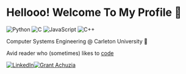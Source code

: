 # Hellooo! Welcome To My Profile 🐢  


![Python](https://img.shields.io/badge/python-%230076D6?style=for-the-badge&logo=python&logoColor=%23FFD43B)
![C](https://img.shields.io/badge/c-%2300599C.svg?style=for-the-badge&logo=c&logoColor=white)
![JavaScript](https://img.shields.io/badge/javascript-%23F7B93E.svg?style=for-the-badge&logo=javascript&logoColor=%23000000)
![C++](https://img.shields.io/badge/c++-%23E34F26.svg?style=for-the-badge&logo=c%2B%2B&logoColor=white)  

Computer Systems Engineering @ Carleton University 🍁

Avid reader who (sometimes) likes to [code](https://gachuzia.com/projects)  

[![LinkedIn](https://img.shields.io/badge/linkedin-0077B5?style=for-the-badge&logo=linkedin&logoColor=white)![Grant Achuzia](https://img.shields.io/badge/Grant%20Achuzia-white?style=for-the-badge&logo=linkedin&logoColor=0077B5)](https://www.linkedin.com/in/grant-achuzia-8259251b8/) 


<!---
GAchuzia/GAchuzia is a ✨ special ✨ repository because its `README.md` (this file) appears on your GitHub profile.
You can click the Preview link to take a look at your changes.
--->
